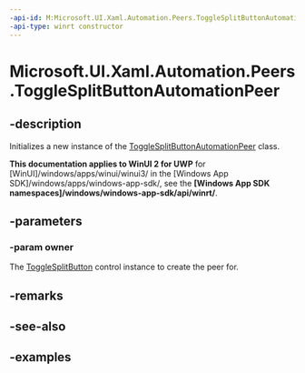 ```yaml
---
-api-id: M:Microsoft.UI.Xaml.Automation.Peers.ToggleSplitButtonAutomationPeer.#ctor(Microsoft.UI.Xaml.Controls.ToggleSplitButton)
-api-type: winrt constructor
---
```


# Microsoft.UI.Xaml.Automation.Peers.ToggleSplitButtonAutomationPeer

## -description

Initializes a new instance of the [ToggleSplitButtonAutomationPeer](togglesplitbuttonautomationpeer.md) class.

**This documentation applies to WinUI 2 for UWP** for [WinUI]/windows/apps/winui/winui3/ in the [Windows App SDK]/windows/apps/windows-app-sdk/, see the **[Windows App SDK namespaces]/windows/windows-app-sdk/api/winrt/**.

## -parameters

### -param owner

The [ToggleSplitButton](../microsoft.ui.xaml.controls/togglesplitbutton.md) control instance to create the peer for.

## -remarks

## -see-also

## -examples
